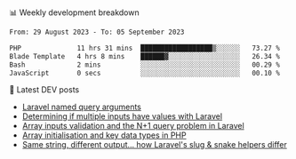 📊 Weekly development breakdown
<!--START_SECTION:waka-->

```txt
From: 29 August 2023 - To: 05 September 2023

PHP              11 hrs 31 mins  ██████████████████▒░░░░░░   73.27 %
Blade Template   4 hrs 8 mins    ██████▓░░░░░░░░░░░░░░░░░░   26.34 %
Bash             2 mins          ░░░░░░░░░░░░░░░░░░░░░░░░░   00.29 %
JavaScript       0 secs          ░░░░░░░░░░░░░░░░░░░░░░░░░   00.10 %
```

<!--END_SECTION:waka-->

📕 Latest DEV posts
<!-- BLOG-POST-LIST:START -->
- [Laravel named query arguments](https://dev.to/michaelvickersuk/laravel-named-query-arguments-28kd)
- [Determining if multiple inputs have values with Laravel](https://dev.to/michaelvickersuk/determining-if-multiple-inputs-have-values-with-laravel-km6)
- [Array inputs validation and the N+1 query problem in Laravel](https://dev.to/michaelvickersuk/array-inputs-validation-and-the-n1-query-problem-in-laravel-2agb)
- [Array initialisation and key data types in PHP](https://dev.to/michaelvickersuk/array-initialisation-and-key-data-types-in-php-1e5b)
- [Same string, different output... how Laravel&#39;s slug &amp; snake helpers differ](https://dev.to/michaelvickersuk/same-string-different-output-how-laravels-slug-snake-helpers-differ-1ccj)
<!-- BLOG-POST-LIST:END -->
